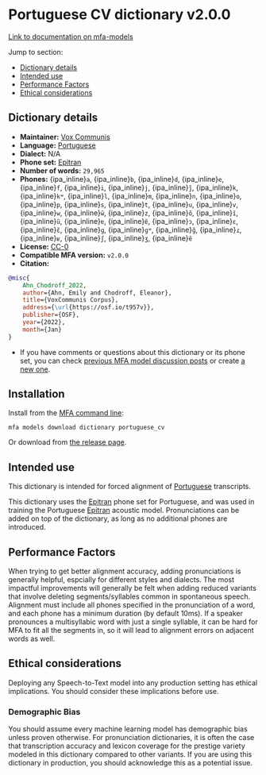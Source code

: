 
# Portuguese CV dictionary v2.0.0

[Link to documentation on mfa-models](https://mfa-models.readthedocs.io/en/main/dictionary/portuguese_cv.html)

Jump to section:

- [Dictionary details](#dictionary-details)
- [Intended use](#intended-use)
- [Performance Factors](#performance-factors)
- [Ethical considerations](#ethical-considerations)

## Dictionary details

- **Maintainer:** [Vox Communis](https://osf.io/t957v/)
- **Language:** [Portuguese](https://en.wikipedia.org/wiki/Portuguese_language)
- **Dialect:** N/A
- **Phone set:** [Epitran](https://github.com/dmort27/epitran)
- **Number of words:** `29,965`
- **Phones:** {ipa_inline}`a`, {ipa_inline}`b`, {ipa_inline}`d`, {ipa_inline}`e`, {ipa_inline}`f`, {ipa_inline}`i`, {ipa_inline}`j`, {ipa_inline}`j̃`, {ipa_inline}`k`, {ipa_inline}`kʷ`, {ipa_inline}`l`, {ipa_inline}`m`, {ipa_inline}`n`, {ipa_inline}`o`, {ipa_inline}`p`, {ipa_inline}`s`, {ipa_inline}`t`, {ipa_inline}`u`, {ipa_inline}`v`, {ipa_inline}`w`, {ipa_inline}`w̃`, {ipa_inline}`z`, {ipa_inline}`õ`, {ipa_inline}`ĩ`, {ipa_inline}`ũ`, {ipa_inline}`ɐ`, {ipa_inline}`ɐ̃`, {ipa_inline}`ɔ`, {ipa_inline}`ɛ`, {ipa_inline}`ɛ̃`, {ipa_inline}`ɡ`, {ipa_inline}`ɡʷ`, {ipa_inline}`ɡ̃`, {ipa_inline}`ɾ`, {ipa_inline}`ʁ`, {ipa_inline}`ʃ`, {ipa_inline}`ʒ`, {ipa_inline}`ẽ`
- **License:** [CC-0](https://creativecommons.org/publicdomain/zero/1.0/)
- **Compatible MFA version:** `v2.0.0`
- **Citation:**

```bibtex
@misc{
	Ahn_Chodroff_2022,
	author={Ahn, Emily and Chodroff, Eleanor},
	title={VoxCommunis Corpus},
	address={\url{https://osf.io/t957v}},
	publisher={OSF},
	year={2022},
	month={Jan}
}
```

- If you have comments or questions about this dictionary or its phone set, you can check [previous MFA model discussion posts](https://github.com/MontrealCorpusTools/mfa-models/discussions?discussions_q=Portuguese+CV+dictionary+v2.0.0) or create [a new one](https://github.com/MontrealCorpusTools/mfa-models/discussions/new).

## Installation

Install from the [MFA command line](https://montreal-forced-aligner.readthedocs.io/en/latest/user_guide/models/index.html):

```
mfa models download dictionary portuguese_cv
```

Or download from [the release page](https://github.com/MontrealCorpusTools/mfa-models/releases/tag/dictionary-portuguese_cv-v2.0.0).

## Intended use

This dictionary is intended for forced alignment of [Portuguese](https://en.wikipedia.org/wiki/Portuguese_language) transcripts.

This dictionary uses the [Epitran](https://github.com/dmort27/epitran) phone set for Portuguese, and was used in training the Portuguese [Epitran](https://github.com/dmort27/epitran) acoustic model.
Pronunciations can be added on top of the dictionary, as long as no additional phones are introduced.

## Performance Factors

When trying to get better alignment accuracy, adding pronunciations is generally helpful, espcially for different styles and dialects.
The most impactful improvements will generally be felt when adding reduced variants that
involve deleting segments/syllables common in spontaneous speech.  Alignment must include all phones specified in the pronunciation of a word, and each phone has
a minimum duration (by default 10ms). If a speaker pronounces a multisyllabic word with just a single syllable, it can be hard for MFA to fit all the segments in,
so it will lead to alignment errors on adjacent words as well.

## Ethical considerations

Deploying any Speech-to-Text model into any production setting has ethical implications. You should consider these implications before use.

### Demographic Bias

You should assume every machine learning model has demographic bias unless proven otherwise.
For pronunciation dictionaries, it is often the case that transcription accuracy and lexicon coverage for the prestige variety modeled in this dictionary compared to other variants.
If you are using this dictionary in production, you should acknowledge this as a potential issue.
